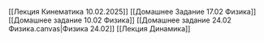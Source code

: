 [[Лекция Кинематика 10.02.2025]]
[[Домашнее Задание 17.02 Физика]]
[[Домашнее задание 10.02 Физика]]
[[Домашнее задание 24.02 Физика.canvas|Физика 24.02]]
[[Лекция Динамика]]

